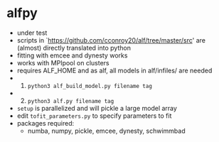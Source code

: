 # alfpy
* under test 
* scripts in `https://github.com/cconroy20/alf/tree/master/src' 
  are (almost) directly translated into python
* fitting with emcee and dynesty works
* works with MPIpool on clusters
* requires ALF_HOME and as alf, all models in alf/infiles/ are needed
* 1. `python3 alf_build_model.py filename tag`
* 2. `python3 alf.py filename tag`
* `setup` is parallelized and will pickle a large model array 
* edit `tofit_parameters.py` to specify parameters to fit
* packages required: 
    - numba, numpy, pickle, emcee, dynesty, schwimmbad
